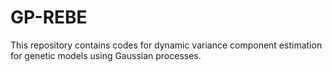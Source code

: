 # GP-REBE
This repository contains codes for dynamic variance component estimation for genetic models using Gaussian processes.
